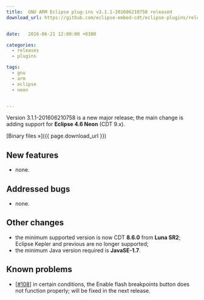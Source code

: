 ```yaml
---
title:  GNU ARM Eclipse plug-ins v3.1.1-201606210758 released
download_url: https://github.com/eclipse-embed-cdt/eclipse-plugins/releases/tag/v3.1.1-201606210758


date:   2016-06-21 12:00:00 +0300

categories:
  - releases
  - plugins

tags:
  - gnu
  - arm
  - eclipse
  - neon


---
```


Version 3.1.1-201606210758 is a new major release; the main change is adding support for **Eclipse 4.6 Neon** (CDT 9.x).

[Binary files »]({{ page.download_url }})

## New features

- none.

## Addressed bugs

- none.

## Other changes

- the minimum supported version is now CDT **8.6.0** from **Luna SR2**; Eclipse Kepler and previous are no longer supported;
- the minimum Java version required is **JavaSE-1.7**.

## Known problems

- [[#108](https://github.com/gnu-mcu-eclipse/eclipse-plugins/issues/108)] in certain conditions, the Enable flash breakpoints button does not function properly; will be fixed in the next release.
